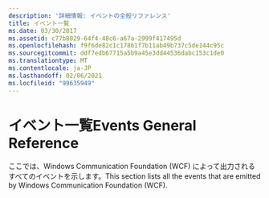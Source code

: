 ```yaml
---
description: '詳細情報: イベントの全般リファレンス'
title: イベント一覧
ms.date: 03/30/2017
ms.assetid: c77b8029-64f4-48c6-a67a-2999f417495d
ms.openlocfilehash: f9f6de82c1c17861f7b11ab49b737c5de144c95c
ms.sourcegitcommit: ddf7edb67715a5b9a45e3dd44536dabc153c1de0
ms.translationtype: MT
ms.contentlocale: ja-JP
ms.lasthandoff: 02/06/2021
ms.locfileid: "99635949"
---
```

# <a name="events-general-reference"></a><span data-ttu-id="661fc-103">イベント一覧</span><span class="sxs-lookup"><span data-stu-id="661fc-103">Events General Reference</span></span>

<span data-ttu-id="661fc-104">ここでは、Windows Communication Foundation (WCF) によって出力されるすべてのイベントを示します。</span><span class="sxs-lookup"><span data-stu-id="661fc-104">This section lists all the events that are emitted by Windows Communication Foundation (WCF).</span></span>
